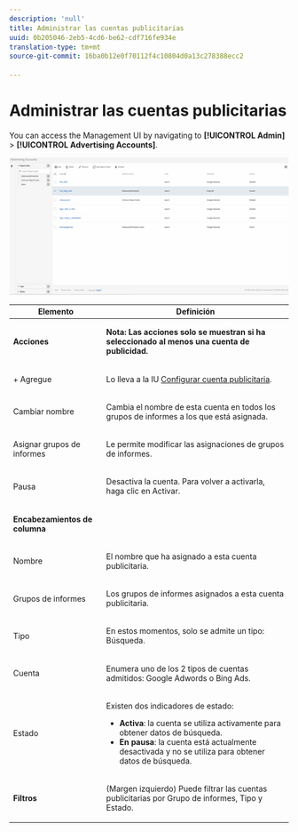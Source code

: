 ```yaml
---
description: 'null'
title: Administrar las cuentas publicitarias
uuid: 0b205046-2eb5-4cd6-be62-cdf716fe934e
translation-type: tm+mt
source-git-commit: 16ba0b12e0f70112f4c10804d0a13c278388ecc2

---
```



# Administrar las cuentas publicitarias

You can access the Management UI by navigating to **[!UICONTROL Admin]** &gt; **[!UICONTROL Advertising Accounts]**.

![](assets/manage_ad_accounts.png)

<table id="table_BE318026CF024E94A885EED86AA7077F"> 
 <thead> 
  <tr> 
   <th colname="col1" class="entry"> Elemento </th> 
   <th colname="col2" class="entry"> Definición </th> 
  </tr>
 </thead>
 <tbody> 
  <tr> 
   <td colname="col1"> <p><b>Acciones</b> </p> </td> 
   <td colname="col2"> <p><b>Nota: Las acciones solo se muestran si ha seleccionado al menos una cuenta de publicidad. </b> </p> </td> 
  </tr> 
  <tr> 
   <td colname="col1"> <p>+ Agregue </p> </td> 
   <td colname="col2"> <p>Lo lleva a la IU <a href="/help/integrate/c-advertising-analytics/c-adanalytics-workflow/aa-create-ad-account.md"  >Configurar cuenta publicitaria</a>. </p> </td> 
  </tr> 
  <tr> 
   <td colname="col1"> <p>Cambiar nombre </p> </td> 
   <td colname="col2"> <p>Cambia el nombre de esta cuenta en todos los grupos de informes a los que está asignada. </p> </td> 
  </tr> 
  <tr> 
   <td colname="col1"> <p>Asignar grupos de informes </p> </td> 
   <td colname="col2"> <p>Le permite modificar las asignaciones de grupos de informes. </p> </td> 
  </tr> 
  <tr> 
   <td colname="col1"> <p>Pausa </p> </td> 
   <td colname="col2"> <p>Desactiva la cuenta. Para volver a activarla, haga clic en <span class="uicontrol">Activar</span>. </p> </td> 
  </tr> 
  <tr> 
   <td colname="col1"> <p><b>Encabezamientos de columna</b> </p> </td> 
   <td colname="col2"> </td> 
  </tr> 
  <tr> 
   <td colname="col1"> <p>Nombre </p> </td> 
   <td colname="col2"> <p>El nombre que ha asignado a esta cuenta publicitaria. </p> </td> 
  </tr> 
  <tr> 
   <td colname="col1"> <p>Grupos de informes </p> </td> 
   <td colname="col2"> <p>Los grupos de informes asignados a esta cuenta publicitaria. </p> </td> 
  </tr> 
  <tr> 
   <td colname="col1"> <p>Tipo </p> </td> 
   <td colname="col2"> <p>En estos momentos, solo se admite un tipo: Búsqueda. </p> </td> 
  </tr> 
  <tr> 
   <td colname="col1"> <p>Cuenta </p> </td> 
   <td colname="col2"> <p>Enumera uno de los 2 tipos de cuentas admitidos: Google Adwords o Bing Ads. </p> </td> 
  </tr> 
  <tr> 
   <td colname="col1"> <p>Estado </p> </td> 
   <td colname="col2"> <p>Existen dos indicadores de estado: </p> 
    <ul id="ul_376263DEF6EE44B48564D272D3CBFCBC"> 
     <li id="li_75E329B68B4D4E929E227E717C993082"><b>Activa</b>: la cuenta se utiliza activamente para obtener datos de búsqueda. </li> 
     <li id="li_5E2DF98B22D34437A2A2C93F996C1EA2"><b>En pausa</b>: la cuenta está actualmente desactivada y no se utiliza para obtener datos de búsqueda. </li> 
    </ul> </td> 
  </tr> 
  <tr> 
   <td colname="col1"> <p><b>Filtros</b> </p> </td> 
   <td colname="col2"> <p>(Margen izquierdo) Puede filtrar las cuentas publicitarias por Grupo de informes, Tipo y Estado. </p> </td> 
  </tr> 
 </tbody> 
</table>


